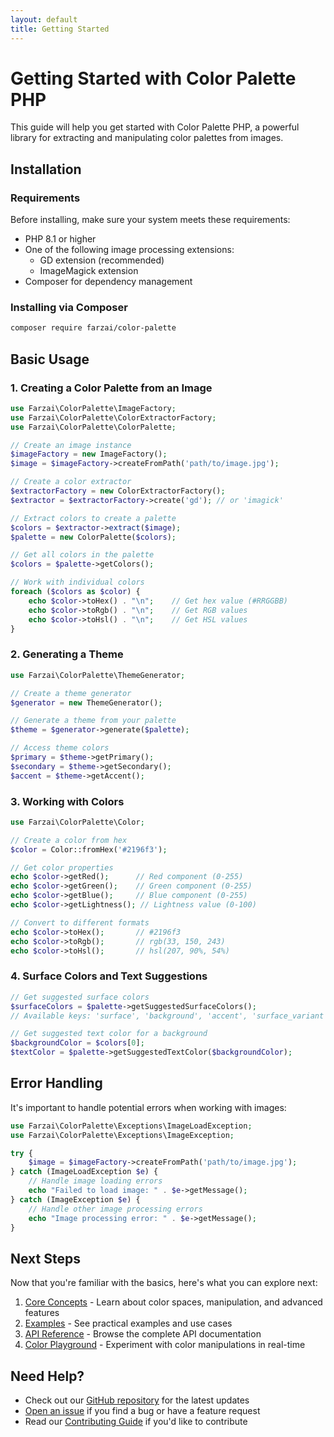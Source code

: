 ```yaml
---
layout: default
title: Getting Started
---
```


# Getting Started with Color Palette PHP

This guide will help you get started with Color Palette PHP, a powerful library for extracting and manipulating color palettes from images.

## Installation

### Requirements

Before installing, make sure your system meets these requirements:

- PHP 8.1 or higher
- One of the following image processing extensions:
  - GD extension (recommended)
  - ImageMagick extension
- Composer for dependency management

### Installing via Composer

```bash
composer require farzai/color-palette
```

## Basic Usage

### 1. Creating a Color Palette from an Image

```php
use Farzai\ColorPalette\ImageFactory;
use Farzai\ColorPalette\ColorExtractorFactory;
use Farzai\ColorPalette\ColorPalette;

// Create an image instance
$imageFactory = new ImageFactory();
$image = $imageFactory->createFromPath('path/to/image.jpg');

// Create a color extractor
$extractorFactory = new ColorExtractorFactory();
$extractor = $extractorFactory->create('gd'); // or 'imagick'

// Extract colors to create a palette
$colors = $extractor->extract($image);
$palette = new ColorPalette($colors);

// Get all colors in the palette
$colors = $palette->getColors();

// Work with individual colors
foreach ($colors as $color) {
    echo $color->toHex() . "\n";    // Get hex value (#RRGGBB)
    echo $color->toRgb() . "\n";    // Get RGB values
    echo $color->toHsl() . "\n";    // Get HSL values
}
```

### 2. Generating a Theme

```php
use Farzai\ColorPalette\ThemeGenerator;

// Create a theme generator
$generator = new ThemeGenerator();

// Generate a theme from your palette
$theme = $generator->generate($palette);

// Access theme colors
$primary = $theme->getPrimary();
$secondary = $theme->getSecondary();
$accent = $theme->getAccent();
```

### 3. Working with Colors

```php
use Farzai\ColorPalette\Color;

// Create a color from hex
$color = Color::fromHex('#2196f3');

// Get color properties
echo $color->getRed();      // Red component (0-255)
echo $color->getGreen();    // Green component (0-255)
echo $color->getBlue();     // Blue component (0-255)
echo $color->getLightness(); // Lightness value (0-100)

// Convert to different formats
echo $color->toHex();       // #2196f3
echo $color->toRgb();       // rgb(33, 150, 243)
echo $color->toHsl();       // hsl(207, 90%, 54%)
```

### 4. Surface Colors and Text Suggestions

```php
// Get suggested surface colors
$surfaceColors = $palette->getSuggestedSurfaceColors();
// Available keys: 'surface', 'background', 'accent', 'surface_variant'

// Get suggested text color for a background
$backgroundColor = $colors[0];
$textColor = $palette->getSuggestedTextColor($backgroundColor);
```

## Error Handling

It's important to handle potential errors when working with images:

```php
use Farzai\ColorPalette\Exceptions\ImageLoadException;
use Farzai\ColorPalette\Exceptions\ImageException;

try {
    $image = $imageFactory->createFromPath('path/to/image.jpg');
} catch (ImageLoadException $e) {
    // Handle image loading errors
    echo "Failed to load image: " . $e->getMessage();
} catch (ImageException $e) {
    // Handle other image processing errors
    echo "Image processing error: " . $e->getMessage();
}
```

## Next Steps

Now that you're familiar with the basics, here's what you can explore next:

1. [Core Concepts](core-concepts) - Learn about color spaces, manipulation, and advanced features
2. [Examples](examples) - See practical examples and use cases
3. [API Reference](api) - Browse the complete API documentation
4. [Color Playground](playground) - Experiment with color manipulations in real-time

## Need Help?

- Check out our [GitHub repository](https://github.com/parsilver/color-palette-php) for the latest updates
- [Open an issue](https://github.com/parsilver/color-palette-php/issues) if you find a bug or have a feature request
- Read our [Contributing Guide](https://github.com/parsilver/color-palette-php/blob/main/CONTRIBUTING.md) if you'd like to contribute 
